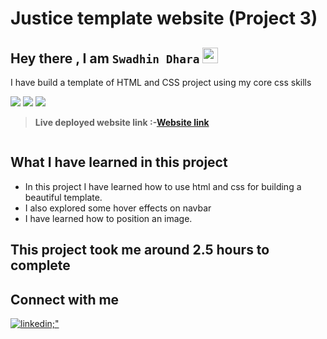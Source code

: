 # Justice template website (Project 3)

## Hey there , I am `Swadhin Dhara`  <img src="https://media.giphy.com/media/hvRJCLFzcasrR4ia7z/giphy.gif" width="25px"></h1>

I have build a template of  HTML and CSS project using my core css skills <br>



![](https://img.shields.io/badge/project-3-yellowgreen)
![](https://img.shields.io/badge/html-5-orange)
![](https://img.shields.io/badge/CSS-3-ff69b4)


> **Live deployed website link :-[Website link]()**

![]()

## What I have learned in this project
  - In this project I have learned how to use html and css for building a beautiful template.
  - I also explored some hover effects on navbar
  - I have learned how to position an image.
  

## This project took me around 2.5 hours to complete

## Connect with me 

<div>
  <a href="https://www.linkedin.com/in/swadhin-dhara-3a402a181/" target="_blank">
    <img src=https://img.shields.io/badge/LinkedIn-0077B5?style=for-the-badge&logo=linkedin&logoColor=white alt=linkedin;" />
  </a>
 
  
</div>
